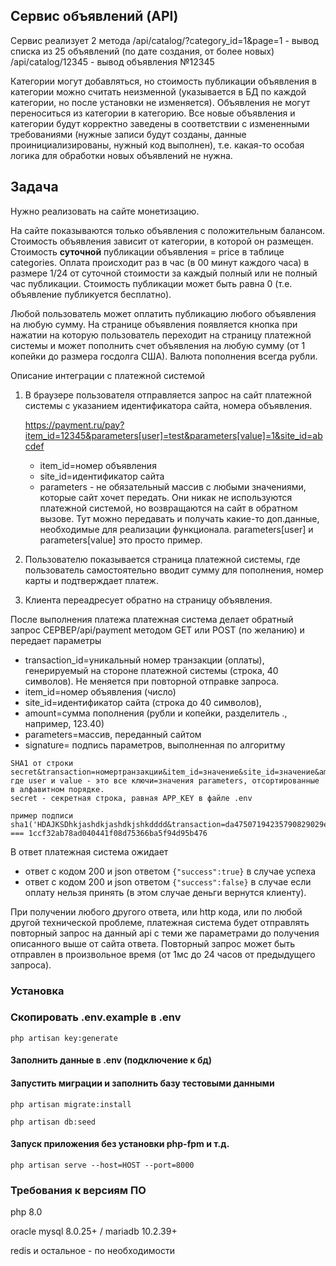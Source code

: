 ## Сервис объявлений (API)

Сервис реализует 2 метода 
/api/catalog/?category_id=1&page=1 - вывод списка из 25 объявлений (по дате создания, от более новых)
/api/catalog/12345 - вывод объявления №12345

Категории могут добавляться, но стоимость публикации объявления в категории можно считать неизменной (указывается в БД 
по каждой категории, но после установки не изменяется).
Объявления не могут переноситься из категории в категорию.
Все новые объявления и категории будут корректно заведены в соответствии с измененными требованиями (нужные записи будут 
созданы, данные проинициализированы, нужный код выполнен), т.е. какая-то особая логика для обработки новых объявлений не нужна. 

## Задача

Нужно реализовать на сайте монетизацию. 

На сайте показываются только объявления с положительным балансом. 
Стоимость объявления зависит от категории, в которой он размещен. Стоимость **суточной** публикации объявления = price в таблице categories.
Оплата происходит раз в час (в 00 минут каждого часа) в размере 1/24 от суточной стоимости за каждый полный или не полный час публикации.
Стоимость публикации может быть равна 0 (т.е. объявление публикуется бесплатно).

Любой пользователь может оплатить публикацию любого объявления на любую сумму. 
На странице объявления появляется кнопка при нажатии на которую пользователь переходит на страницу платежной системы и 
может пополнить счет объявления на любую сумму (от 1 копейки до размера госдолга США). Валюта пополнения всегда рубли.

Описание интеграции с платежной системой
1. В браузере пользователя отправляется запрос на сайт платежной системы с указанием идентификатора сайта, номера 
   объявления.
   
   https://payment.ru/pay?item_id=12345&parameters[user]=test&parameters[value]=1&site_id=abcdef
    * item_id=номер объявления
    * site_id=идентификатор сайта
    * parameters - не обязательный массив с любыми значениями, которые сайт хочет передать. Они никак не используются
   платежной системой, но возвращаются на сайт в обратном вызове. Тут можно передавать и получать какие-то доп.данные, необходимые для реализации функционала. parameters[user] и parameters[value] это просто пример.
   

2. Пользователю показывается страница платежной системы, где пользователь самостоятельно вводит
сумму для пополнения, номер карты и подтверждает платеж.
3. Клиента переадресует обратно на страницу объявления.   

После выполнения платежа платежная система делает обратный запрос
СЕРВЕР/api/payment методом GET или POST (по желанию)
и передает параметры

* transaction_id=уникальный номер транзакции (оплаты), генерируемый на стороне платежной системы (строка, 40 символов). Не меняется при повторной отправке запроса. 
* item_id=номер объявления (число)
* site_id=идентификатор сайта (строка до 40 символов),
* amount=сумма пополнения (рубли и копейки, разделитель ., например, 123.40)
* parameters=массив, переданный сайтом
* signature= подпись параметров, выполненная по алгоритму

```
SHA1 от строки
secret&transaction=номертранзакции&item_id=значение&site_id=значение&amount=сумма&user=test&value=1
где user и value - это все ключи=значения parameters, отсортированные в алфавитном порядке.
secret - секретная строка, равная APP_KEY в файле .env

пример подписи
sha1('HDAJKSDhkjashdkjashdkjshkdddd&transaction=da47507194235790829029e2b6b198c2a49fa69f&item_id=12345&site_id=abcdef&amount=123.40&user=test&value=1') === 1ccf32ab78ad040441f08d75366ba5f94d95b476
```

В ответ платежная система ожидает 
* ответ с кодом 200 и json ответом ``{"success":true}`` в случае успеха
* ответ с кодом 200 и json ответом ``{"success":false}`` в случае если оплату нельзя принять (в этом случае деньги вернутся клиенту).

При получении любого другого ответа, или http кода, или по любой другой технической проблеме, платежная система будет 
отправлять повторный запрос на данный api с теми же параметрами до получения описанного выше от сайта ответа.
Повторный запрос может быть отправлен в произвольное время (от 1мс до 24 часов от предыдущего запроса). 


### Установка

### Скопировать **.env.example** в **.env**

```
php artisan key:generate
```

#### Заполнить данные в .env (подключение к бд)

#### Запустить миграции и заполнить базу тестовыми данными

```
php artisan migrate:install

php artisan db:seed
````

#### Запуск приложения без установки php-fpm и т.д.

```
php artisan serve --host=HOST --port=8000
```


### Требования к версиям ПО

php 8.0

oracle mysql 8.0.25+ / mariadb 10.2.39+

redis и остальное - по необходимости
